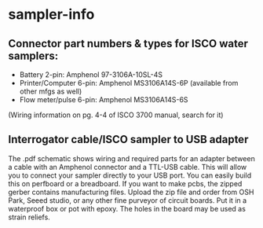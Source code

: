 # sampler-info

## Connector part numbers & types for ISCO water samplers:
* Battery 2-pin: Amphenol 97-3106A-10SL-4S
* Printer/Computer 6-pin: Amphenol MS3106A14S-6P (available from other mfgs as well)
* Flow meter/pulse 6-pin: Amphenol MS3106A14S-6S

(Wiring information on pg. 4-4 of ISCO 3700 manual, search for it)

## Interrogator cable/ISCO sampler to USB adapter
The .pdf schematic shows wiring and required parts for an adapter between a cable with an Amphenol connector and a TTL-USB cable. This will allow you to connect your sampler directly to your USB port. You can easily build this on perfboard or a breadboard. If you want to make pcbs, the zipped gerber contains manufacturing files. Upload the zip file and order from OSH Park, Seeed studio, or any other fine purveyor of circuit boards. Put it in a waterproof box or pot with epoxy. The holes in the board may be used as strain reliefs.
